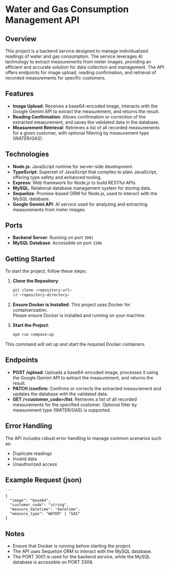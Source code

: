 # Water and Gas Consumption Management API

## Overview

This project is a backend service designed to manage individualized readings of water and gas consumption. The service leverages AI technology to extract measurements from meter images, providing an efficient and accurate solution for data collection and management. The API offers endpoints for image upload, reading confirmation, and retrieval of recorded measurements for specific customers.

## Features

- **Image Upload**: Receives a base64-encoded image, interacts with the Google Gemini API to extract the measurement, and returns the result.
- **Reading Confirmation**: Allows confirmation or correction of the extracted measurement, and saves the validated data in the database.
- **Measurement Retrieval**: Retrieves a list of all recorded measurements for a given customer, with optional filtering by measurement type (WATER/GAS).

## Technologies

- **Node.js**: JavaScript runtime for server-side development.
- **TypeScript**: Superset of JavaScript that compiles to plain JavaScript, offering type safety and enhanced tooling.
- **Express**: Web framework for Node.js to build RESTful APIs.
- **MySQL**: Relational database management system for storing data.
- **Sequelize**: Promise-based ORM for Node.js, used to interact with the MySQL database.
- **Google Gemini API**: AI service used for analyzing and extracting measurements from meter images.

## Ports

- **Backend Server**: Running on port `3001`
- **MySQL Database**: Accessible on port `3306`

## Getting Started

To start the project, follow these steps:

1. **Clone the Repository**:

   ```bash
   git clone <repository-url>
   cd <repository-directory>

2. **Ensure Docker is Installed**: This project uses Docker for containerization. <br>
Please ensure Docker is installed and running on your machine.

3. **Start the Project**:
   
   ```bash
   npm run compose:up

This command will set up and start the required Docker containers.

## Endpoints
- **POST /upload**: Uploads a base64-encoded image, processes it using the Google Gemini API to extract the measurement, and returns the result.
- **PATCH /confirm**: Confirms or corrects the extracted measurement and updates the database with the validated data.
- **GET /<customer_code>/list**: Retrieves a list of all recorded measurements for the specified customer. Optional filter by measurement type (WATER/GAS) is supported.

## Error Handling
The API includes robust error handling to manage common scenarios such as:

- Duplicate readings
- Invalid data
- Unauthorized access

## Example Request (json)

    ```
    {
      "image": "base64",
      "customer_code": "string",
      "measure_datetime": "datetime",
      "measure_type": "WATER" | "GAS"
    }
    
## Notes
- Ensure that Docker is running before starting the project.
- The API uses Sequelize ORM to interact with the MySQL database.
- The PORT 3001 is used for the backend service, while the MySQL database is accessible on PORT 3306.

